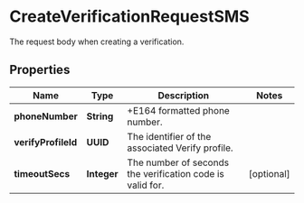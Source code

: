 

# CreateVerificationRequestSMS

The request body when creating a verification.

## Properties

| Name | Type | Description | Notes |
|------------ | ------------- | ------------- | -------------|
|**phoneNumber** | **String** | +E164 formatted phone number. |  |
|**verifyProfileId** | **UUID** | The identifier of the associated Verify profile. |  |
|**timeoutSecs** | **Integer** | The number of seconds the verification code is valid for. |  [optional] |



